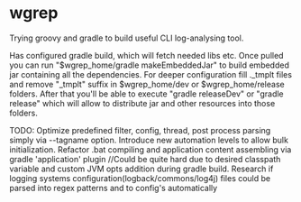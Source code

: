 wgrep
=====

Trying groovy and gradle to build useful CLI log-analysing tool.

Has configured gradle build, which will fetch needed libs etc. 
Once pulled you can run "$wgrep_home/gradle makeEmbeddedJar" to build embedded jar containing all the dependencies. For deeper configuration fill ._tmplt files and remove "_tmplt" suffix in $wgrep_home/dev or $wgrep_home/release folders. 
After that you'll be able to execute "gradle releaseDev" or "gradle release" which will allow to distribute jar and other resources into those folders.

TODO: 
Optimize predefined filter, config, thread, post process parsing simply via --tagname option. Introduce new automation levels to allow bulk initialization.
Refactor .bat compiling and application content assembling via gradle 'application' plugin //Could be quite hard due to desired classpath variable and custom JVM opts addition during gradle build. 
Research if logging systems configuration(logback/commons/log4j) files could be parsed into regex patterns and to config's automatically 
